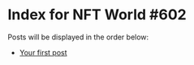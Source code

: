 # Index for NFT World #602
Posts will be displayed in the order below:

- [Your first post](./001-first.md)

